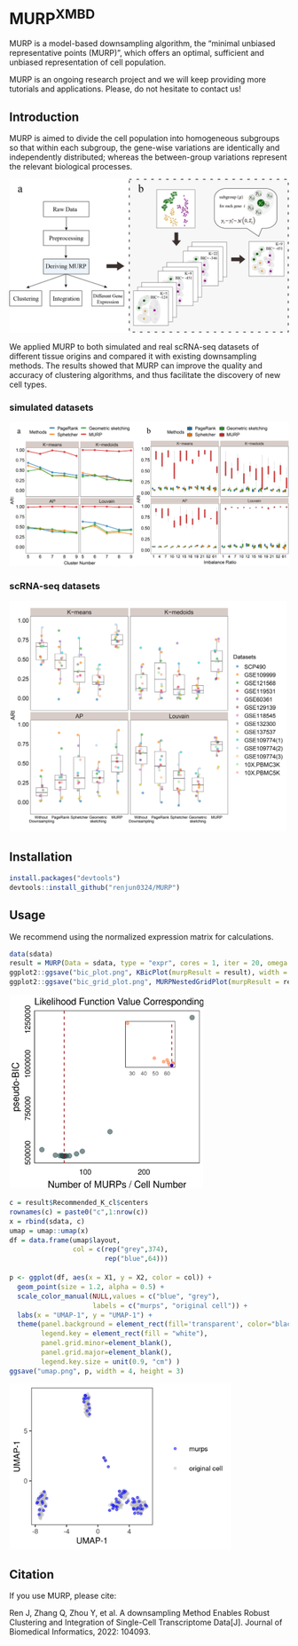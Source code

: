 
# MURP<sup>XMBD</sup>

MURP is a model-based downsampling algorithm, the “minimal unbiased representative points (MURP)”, which offers an optimal, sufficient and unbiased representation of cell population. 

MURP is an ongoing research project and we will keep providing more tutorials and applications. Please, do not hesitate to contact us!

## Introduction
MURP is aimed to divide the cell population into homogeneous subgroups so that within each subgroup, the gene-wise variations are identically and independently distributed; whereas the between-group variations represent the relevant biological processes.

<img src="figure/figure1.png" width="600">

We applied MURP to both simulated and real scRNA-seq datasets of different tissue origins and compared it with existing downsampling methods. The results showed that MURP can improve the quality and accuracy of clustering algorithms, and thus facilitate the discovery of new cell types.

### simulated datasets

<img src="figure/figure2.png" width="600">

### scRNA-seq datasets
<img src="figure/figure4.png" width="500">

## Installation

```r
install.packages("devtools")
devtools::install_github("renjun0324/MURP")
```

## Usage
We recommend using the normalized expression matrix for calculations.

```r
data(sdata)
result = MURP(Data = sdata, type = "expr", cores = 1, iter = 20, omega = 1/6, seed = 723)
ggplot2::ggsave("bic_plot.png", KBicPlot(murpResult = result), width = 4, height = 4)
ggplot2::ggsave("bic_grid_plot.png", MURPNestedGridPlot(murpResult = result), width = 4, height = 4)
```

<img src="figure/bic_grid_plot.png" width="350">

```r
c = result$Recommended_K_cl$centers
rownames(c) = paste0("c",1:nrow(c))
x = rbind(sdata, c)
umap = umap::umap(x)
df = data.frame(umap$layout,
                col = c(rep("grey",374),
                        rep("blue",64)))
                        
p <- ggplot(df, aes(x = X1, y = X2, color = col)) +
  geom_point(size = 1.2, alpha = 0.5) +
  scale_color_manual(NULL,values = c("blue", "grey"),
                     labels = c("murps", "original cell")) +
  labs(x = "UMAP-1", y = "UMAP-1") +
  theme(panel.background = element_rect(fill='transparent', color="black"),
        legend.key = element_rect(fill = "white"),
        panel.grid.minor=element_blank(),
        panel.grid.major=element_blank(),
        legend.key.size = unit(0.9, "cm") )
ggsave("umap.png", p, width = 4, height = 3)

```

<img src="figure/umap.png" width="400">

## Citation
If you use MURP, please cite:

Ren J, Zhang Q, Zhou Y, et al. A downsampling Method Enables Robust Clustering and Integration of Single-Cell Transcriptome Data[J]. Journal of Biomedical Informatics, 2022: 104093.
